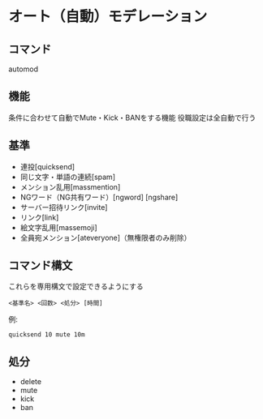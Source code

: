 # オート（自動）モデレーション
## コマンド
automod
## 機能
条件に合わせて自動でMute・Kick・BANをする機能
役職設定は全自動で行う
## 基準
- 連投[quicksend]
- 同じ文字・単語の連続[spam]
- メンション乱用[massmention]
- NGワード（NG共有ワード）[ngword] [ngshare]
- サーバー招待リンク[invite]
- リンク[link]
- 絵文字乱用[massemoji]
- 全員宛メンション[ateveryone]（無権限者のみ削除）
## コマンド構文
これらを専用構文で設定できるようにする
```
<基準名> <回数> <処分> [時間]
```
例:
```
quicksend 10 mute 10m
```
## 処分
- delete
-  mute
-  kick
-  ban